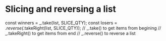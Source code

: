 # Slicing and reversing a list
  const winners = _.take(list, SLICE_QTY);
  const losers = _.reverse(_.takeRight(list, SLICE_QTY));
  // _.take() to get items from begining
  // _.takeRight() to get items from end
  // _.reverse() to reverse a list
